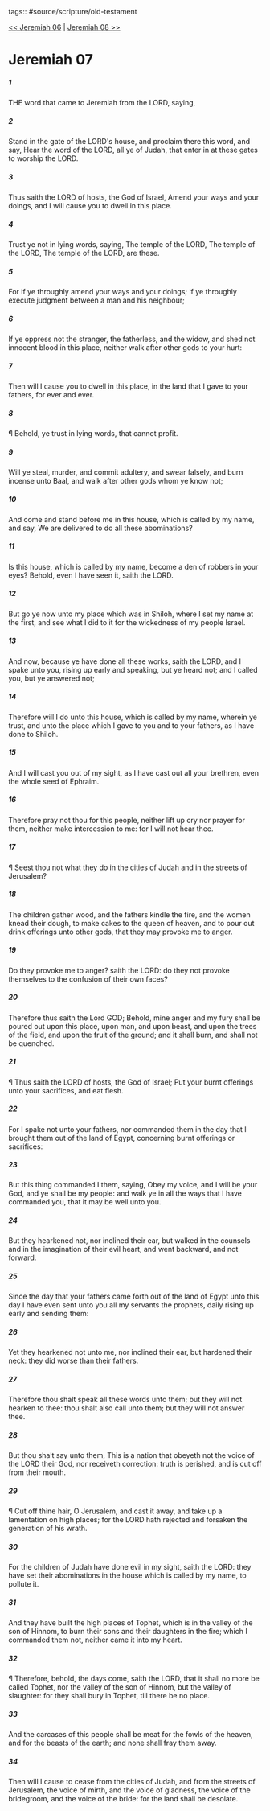 tags:: #source/scripture/old-testament

[<< Jeremiah 06](old-testament/24_Jeremiah/Jeremiah_06.md) | [Jeremiah 08 >>](old-testament/24_Jeremiah/Jeremiah_08.md)

# Jeremiah 07

##### 1

THE word that came to Jeremiah from the LORD, saying,

##### 2

Stand in the gate of the LORD's house, and proclaim there this word, and say, Hear the word of the LORD, all ye of Judah, that enter in at these gates to worship the LORD.

##### 3

Thus saith the LORD of hosts, the God of Israel, Amend your ways and your doings, and I will cause you to dwell in this place.

##### 4

Trust ye not in lying words, saying, The temple of the LORD, The temple of the LORD, The temple of the LORD, are these.

##### 5

For if ye throughly amend your ways and your doings; if ye throughly execute judgment between a man and his neighbour;

##### 6

If ye oppress not the stranger, the fatherless, and the widow, and shed not innocent blood in this place, neither walk after other gods to your hurt:

##### 7

Then will I cause you to dwell in this place, in the land that I gave to your fathers, for ever and ever.

##### 8

¶ Behold, ye trust in lying words, that cannot profit.

##### 9

Will ye steal, murder, and commit adultery, and swear falsely, and burn incense unto Baal, and walk after other gods whom ye know not;

##### 10

And come and stand before me in this house, which is called by my name, and say, We are delivered to do all these abominations?

##### 11

Is this house, which is called by my name, become a den of robbers in your eyes? Behold, even I have seen it, saith the LORD.

##### 12

But go ye now unto my place which was in Shiloh, where I set my name at the first, and see what I did to it for the wickedness of my people Israel.

##### 13

And now, because ye have done all these works, saith the LORD, and I spake unto you, rising up early and speaking, but ye heard not; and I called you, but ye answered not;

##### 14

Therefore will I do unto this house, which is called by my name, wherein ye trust, and unto the place which I gave to you and to your fathers, as I have done to Shiloh.

##### 15

And I will cast you out of my sight, as I have cast out all your brethren, even the whole seed of Ephraim.

##### 16

Therefore pray not thou for this people, neither lift up cry nor prayer for them, neither make intercession to me: for I will not hear thee.

##### 17

¶ Seest thou not what they do in the cities of Judah and in the streets of Jerusalem?

##### 18

The children gather wood, and the fathers kindle the fire, and the women knead their dough, to make cakes to the queen of heaven, and to pour out drink offerings unto other gods, that they may provoke me to anger.

##### 19

Do they provoke me to anger? saith the LORD: do they not provoke themselves to the confusion of their own faces?

##### 20

Therefore thus saith the Lord GOD; Behold, mine anger and my fury shall be poured out upon this place, upon man, and upon beast, and upon the trees of the field, and upon the fruit of the ground; and it shall burn, and shall not be quenched.

##### 21

¶ Thus saith the LORD of hosts, the God of Israel; Put your burnt offerings unto your sacrifices, and eat flesh.

##### 22

For I spake not unto your fathers, nor commanded them in the day that I brought them out of the land of Egypt, concerning burnt offerings or sacrifices:

##### 23

But this thing commanded I them, saying, Obey my voice, and I will be your God, and ye shall be my people: and walk ye in all the ways that I have commanded you, that it may be well unto you.

##### 24

But they hearkened not, nor inclined their ear, but walked in the counsels and in the imagination of their evil heart, and went backward, and not forward.

##### 25

Since the day that your fathers came forth out of the land of Egypt unto this day I have even sent unto you all my servants the prophets, daily rising up early and sending them:

##### 26

Yet they hearkened not unto me, nor inclined their ear, but hardened their neck: they did worse than their fathers.

##### 27

Therefore thou shalt speak all these words unto them; but they will not hearken to thee: thou shalt also call unto them; but they will not answer thee.

##### 28

But thou shalt say unto them, This is a nation that obeyeth not the voice of the LORD their God, nor receiveth correction: truth is perished, and is cut off from their mouth.

##### 29

¶ Cut off thine hair, O Jerusalem, and cast it away, and take up a lamentation on high places; for the LORD hath rejected and forsaken the generation of his wrath.

##### 30

For the children of Judah have done evil in my sight, saith the LORD: they have set their abominations in the house which is called by my name, to pollute it.

##### 31

And they have built the high places of Tophet, which is in the valley of the son of Hinnom, to burn their sons and their daughters in the fire; which I commanded them not, neither came it into my heart.

##### 32

¶ Therefore, behold, the days come, saith the LORD, that it shall no more be called Tophet, nor the valley of the son of Hinnom, but the valley of slaughter: for they shall bury in Tophet, till there be no place.

##### 33

And the carcases of this people shall be meat for the fowls of the heaven, and for the beasts of the earth; and none shall fray them away.

##### 34

Then will I cause to cease from the cities of Judah, and from the streets of Jerusalem, the voice of mirth, and the voice of gladness, the voice of the bridegroom, and the voice of the bride: for the land shall be desolate.
